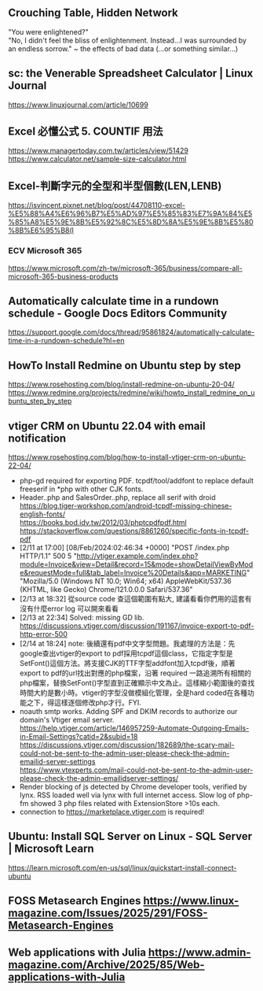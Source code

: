 ## Crouching Table, Hidden Network
"You were enlightened?" <br>
"No, I didn't feel the bliss of enlightenment. Instead...I was surrounded by an endless sorrow." ~ the effects of bad data (...or something similar...)
## sc: the Venerable Spreadsheet Calculator | Linux Journal
https://www.linuxjournal.com/article/10699
## Excel 必懂公式 5. COUNTIF 用法
https://www.managertoday.com.tw/articles/view/51429
<br> https://www.calculator.net/sample-size-calculator.html
## Excel-判斷字元的全型和半型個數(LEN,LENB)
https://isvincent.pixnet.net/blog/post/44708110-excel-%E5%88%A4%E6%96%B7%E5%AD%97%E5%85%83%E7%9A%84%E5%85%A8%E5%9E%8B%E5%92%8C%E5%8D%8A%E5%9E%8B%E5%80%8B%E6%95%B8(l
### ECV Microsoft 365
https://www.microsoft.com/zh-tw/microsoft-365/business/compare-all-microsoft-365-business-products
## Automatically calculate time in a rundown schedule - Google Docs Editors Community
https://support.google.com/docs/thread/95861824/automatically-calculate-time-in-a-rundown-schedule?hl=en
## HowTo Install Redmine on Ubuntu step by step
https://www.rosehosting.com/blog/install-redmine-on-ubuntu-20-04/
<br> https://www.redmine.org/projects/redmine/wiki/howto_install_redmine_on_ubuntu_step_by_step
## vtiger CRM on Ubuntu 22.04 with email notification 
https://www.rosehosting.com/blog/how-to-install-vtiger-crm-on-ubuntu-22-04/
 - php-gd required for exporting PDF. tcpdf/tool/addfont to replace default freeserif in *php with other CJK fonts.
 - Header..php and SalesOrder..php, replace all serif with droid
<br> https://blog.tiger-workshop.com/android-tcpdf-missing-chinese-english-fonts/
<br> https://books.bod.idv.tw/2012/03/phptcpdfpdf.html
<br> https://stackoverflow.com/questions/8861260/specific-fonts-in-tcpdf-pdf
 - [2/11 at 17:00] [08/Feb/2024:02:46:34 +0000] "POST /index.php HTTP/1.1" 500 5 "http://vtiger.example.com/index.php?module=Invoice&view=Detail&record=15&mode=showDetailViewByMode&requestMode=full&tab_label=Invoice%20Details&app=MARKETING" "Mozilla/5.0 (Windows NT 10.0; Win64; x64) AppleWebKit/537.36 (KHTML, like Gecko) Chrome/121.0.0.0 Safari/537.36"
 - [2/13 at 18:32] 從source code 查這個範圍有點大, 建議看看你們用的這套有沒有什麼error log 可以開來看看
 - [2/13 at 22:34] Solved: missing GD lib. https://discussions.vtiger.com/discussion/191167/invoice-export-to-pdf-http-error-500
 - [2/14 at 18:24] note: 後續還有pdf中文字型問題。我處理的方法是：先google查出vtiger的export to pdf採用tcpdf這個class，它指定字型是SetFont()這個方法。將支援CJK的TTF字型addfont加入tcpdf後，順著export to pdf的url找出對應的php檔案，沿著 required 一路追溯所有相關的php檔案，替換SetFont()字型直到正確顯示中文為止。這樣縮小範圍後的查找時間大約是數小時。vtiger的字型沒做模組化管理，全是hard coded在各種功能之下，得這樣逐個修改php才行。FYI.
 - noauth smtp works. Adding SPF and DKIM records to authorize our domain's Vtiger email server.
<br> https://help.vtiger.com/article/146957259-Automate-Outgoing-Emails-in-Email-Settings?catid=2&subid=18
<br> https://discussions.vtiger.com/discussion/182689/the-scary-mail-could-not-be-sent-to-the-admin-user-please-check-the-admin-emailid-server-settings
<br> https://www.vtexperts.com/mail-could-not-be-sent-to-the-admin-user-please-check-the-admin-emailidserver-settings/
 - Render blocking of js detected by Chrome developer tools, verified by lynx. RSS loaded well via lynx with full internet access. Slow log of php-fm showed 3 php files related with ExtensionStore >10s each.
 - connection to https://marketplace.vtiger.com is required!

## Ubuntu: Install SQL Server on Linux - SQL Server | Microsoft Learn
https://learn.microsoft.com/en-us/sql/linux/quickstart-install-connect-ubuntu

## FOSS Metasearch Engines https://www.linux-magazine.com/Issues/2025/291/FOSS-Metasearch-Engines

## Web applications with Julia https://www.admin-magazine.com/Archive/2025/85/Web-applications-with-Julia
